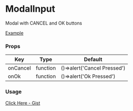 # ModalInput

Modal with CANCEL and OK buttons

[Example](https://github.com/ThakurBallary/react-native-btr-demo/tree/main/src/Components)

### Props
Key | Type | Default
----|----|----
onCancel | function | ()=>alert('Cancel Pressed') 
onOk | function | ()=>alert('Ok Pressed') 

### Usage
[Click Here - Gist](https://gist.github.com/ThakurBallary/14dbbb5f642c02d13f22423f03b6c4a0)